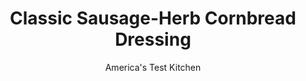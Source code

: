 ---
layout: ../../layouts/MarkdownPostLayout.astro
title: Classic Sausage-Herb Cornbread Dressing
author: America's Test Kitchen
pubDate: 2023-03-15
description: "Meet your new favorite Thanksgiving side dish."
image_url: https://res.cloudinary.com/hksqkdlah/image/upload/ar_1:1,c_fill,dpr_2.0,f_auto,fl_lossy.progressive.strip_profile,g_faces:auto,q_auto:low,w_344/SFS_Classic-Sausage-Herb-Cornbread-Dressing-7_yd10es
tags: ["Side Dishes","Pork","Make Ahead","Breads","Thanksgiving"]
calories: 4508
protein: 16
carbohydrates: 40
fats: 
fiber: 2
ingredients: ["1 1/2 cups (7½ ounces), all-purpose flour","1 1/2 cups (7½ ounces), cornmeal","3 tablespoons, sugar","1 tablespoon, baking powder","1 teaspoon, table salt","1 3/4 cups, whole milk","3 , large eggs","6 tablespoons, unsalted butter, melted","2 tablespoons, unsalted butter, plus 4 tablespoons unsalted butter, melted","1 pound, sweet Italian sausage, casings removed","2 , onions, chopped","2 , green bell peppers, stemmed, seeded, and chopped","2 , celery ribs, chopped","1 tablespoon, poultry seasoning","2 , garlic cloves, minced","1 teaspoon, table salt","1 teaspoon, cayenne pepper","3 cups, chicken broth","1 cup, whole milk","3 , large eggs, lightly beaten","3/4 cup, chopped fresh parsley","1/2 teaspoon, pepper"]
serves: 12
time: "2 hours"
instructions: ["FOR THE CORNBREAD: Adjust oven rack to middle position and heat oven to 425 degrees. Spray 13 by 9-inch baking dish with vegetable oil spray.","Whisk flour, cornmeal, sugar, baking powder, and salt together in a large bowl. Whisk milk, eggs, and melted butter together in second bowl. Whisk milk mixture into flour mixture until just combined. Transfer batter toprepared dish. Bake until cornbread is golden brown and toothpick inserted in center comes out clean, about 20 minutes.","FOR THE DRESSING: While cornbread bakes, melt 2 tablespoons butter in 12-inch nonstick skillet over medium-high heat. Add sausage, onions, bell peppers, and celery to skillet and cook until vegetables are softened, about 8 minutes. Add poultry seasoning, garlic, salt, and cayenne and cook until fragrant, about 1 minute. Transfer sausage mixture to large bowl.","Turn out hot cornbread onto rimmed baking sheet and break into small pieces with two forks. (Cooled, crumbled cornbread can be transferred to zipper-lock bag and store at room temperature for up to 24 hours.)","Transfer crumbled cornbread to bowl with sausage mixture. Add broth, milk, eggs, parsley and pepper and stir to combine. Transfer dressing to now-empty baking dish and spread into even layer (do not pack down). Using side of rubber spatula or wooden spoon, create ridges about ½ inch apart on top of dressing.","Brush top of dressing with remaining 4 tablespoons melted butter. Bake (with the oven still at 425 degrees) until browned and crisped on top and heated through, about 35 minutes. Let cool for 10 minutes and serve.","TO MAKE AHEAD: At end of step 5, let dressing cool completely (if using hot cornbread). Cover baking dish with plastic wrap and refrigerate for up to 24 hours or wrap in additional layer of aluminum foil and freeze for up to 1 month. To serve, thaw overnight in refrigerator if frozen. Proceed with step 6, extending baking time by 15 minutes and covering with foil for final 10 minutes of cooking if top begins to get too dark."]
nutrition: ["402 mg Potassium","320 mg Phosphorus","198 mg Calcium","3 mg Iron","33 mg Magnesium","650 mg Sodium","1 mg Zinc","16 g Fat","3 mg Niacin (B3)","5 g Monounsaturated","1 g Polyunsaturated","22 mg Vitamin C","1 µg Vitamin D","132 mg Cholesterol","8 g Saturated","2 g Fiber","59 µg Folic acid","44 µg Folate (food)","8 g Sugars","69 µg Vitamin K","203 g Water","40 g Carbs","144 µg Folate equivalent (total)","16 g Protein","157 µg Vitamin A","375 kcal Energy","3 g Sugars, added","4508 calories"]
notes: "We developed this recipe using Quaker Yellow Cornmeal."
---
